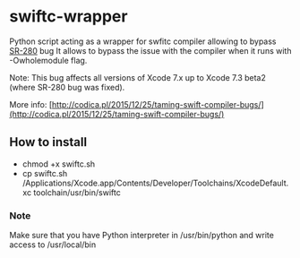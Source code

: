 # swiftc-wrapper
Python script acting as a wrapper for swfitc compiler allowing to bypass [SR-280](https://bugs.swift.org/browse/SR-280) bug
It allows to bypass the issue with the compiler when it runs with -Owholemodule flag.

Note: This bug affects all versions of Xcode 7.x up to Xcode 7.3 beta2 (where SR-280 bug was fixed). 


More info: [http://codica.pl/2015/12/25/taming-swift-compiler-bugs/](http://codica.pl/2015/12/25/taming-swift-compiler-bugs/)

## How to install

- chmod +x swiftc.sh
- cp swiftc.sh /Applications/Xcode.app/Contents/Developer/Toolchains/XcodeDefault.xc
toolchain/usr/bin/swiftc

### Note

Make sure that you have Python interpreter in /usr/bin/python and write access to /usr/local/bin
